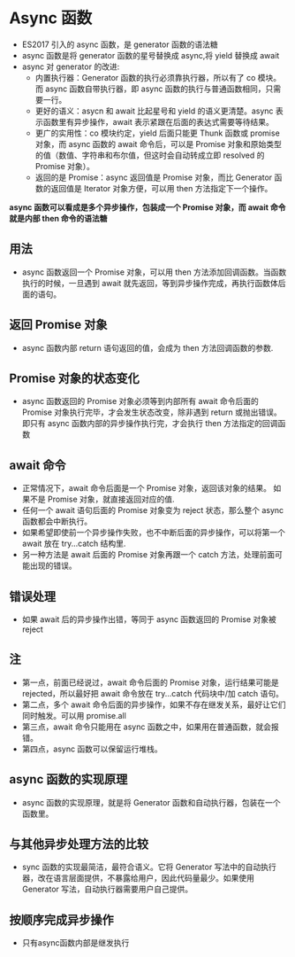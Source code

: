 # Async 函数

- ES2017 引入的 async 函数，是 generator 函数的语法糖
- async 函数是将 generator 函数的星号替换成 async,将 yield 替换成 await
- async 对 generator 的改进:
  - 内置执行器：Generator 函数的执行必须靠执行器，所以有了 co 模块。
    而 async 函数自带执行器，即 async 函数的执行与普通函数相同，只需要一行。
  - 更好的语义：asycn 和 await 比起星号和 yield 的语义更清楚。async 表示函数里有异步操作，await 表示紧跟在后面的表达式需要等待结果。
  - 更广的实用性：co 模块约定，yield 后面只能更 Thunk 函数或 promise 对象，而 async 函数的 await 命令后，可以是 Promise 对象和原始类型的值（数值、字符串和布尔值，但这时会自动转成立即 resolved 的 Promise 对象）。
  - 返回的是 Promise：async 返回值是 Promise 对象，而比 Generator 函数的返回值是 Iterator 对象方便，可以用 then 方法指定下一个操作。

**async 函数可以看成是多个异步操作，包装成一个 Promise 对象，而 await 命令就是内部 then 命令的语法糖**

## 用法

- async 函数返回一个 Promise 对象，可以用 then 方法添加回调函数。当函数执行的时候，一旦遇到 await 就先返回，等到异步操作完成，再执行函数体后面的语句。

## 返回 Promise 对象

- async 函数内部 return 语句返回的值，会成为 then 方法回调函数的参数.

## Promise 对象的状态变化

- async 函数返回的 Promise 对象必须等到内部所有 await 命令后面的 Promise 对象执行完毕，才会发生状态改变，除非遇到 return 或抛出错误。
  即只有 async 函数内部的异步操作执行完，才会执行 then 方法指定的回调函数

## await 命令

- 正常情况下，await 命令后面是一个 Promise 对象，返回该对象的结果。
  如果不是 Promise 对象，就直接返回对应的值.
- 任何一个 await 语句后面的 Promise 对象变为 reject 状态，那么整个 async 函数都会中断执行。
- 如果希望即使前一个异步操作失败，也不中断后面的异步操作，可以将第一个 await 放在 try...catch 结构里.
- 另一种方法是 await 后面的 Promise 对象再跟一个 catch 方法，处理前面可能出现的错误。

## 错误处理

- 如果 await 后的异步操作出错，等同于 async 函数返回的 Promise 对象被 reject

## 注

- 第一点，前面已经说过，await 命令后面的 Promise 对象，运行结果可能是 rejected，所以最好把 await 命令放在 try...catch 代码块中/加 catch 语句。
- 第二点，多个 await 命令后面的异步操作，如果不存在继发关系，最好让它们同时触发。可以用 promise.all
- 第三点，await 命令只能用在 async 函数之中，如果用在普通函数，就会报错。
- 第四点，async 函数可以保留运行堆栈。

## async 函数的实现原理

- async 函数的实现原理，就是将 Generator 函数和自动执行器，包装在一个函数里。

## 与其他异步处理方法的比较

- sync 函数的实现最简洁，最符合语义。它将 Generator 写法中的自动执行器，改在语言层面提供，不暴露给用户，因此代码量最少。如果使用 Generator 写法，自动执行器需要用户自己提供。

## 按顺序完成异步操作 
- 只有async函数内部是继发执行
